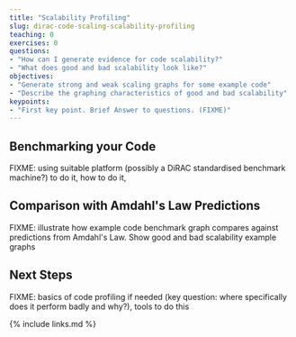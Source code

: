 ```yaml
---
title: "Scalability Profiling"
slug: dirac-code-scaling-scalability-profiling
teaching: 0
exercises: 0
questions:
- "How can I generate evidence for code scalability?"
- "What does good and bad scalability look like?"
objectives:
- "Generate strong and weak scaling graphs for some example code"
- "Describe the graphing characteristics of good and bad scalability"
keypoints:
- "First key point. Brief Answer to questions. (FIXME)"
---
```


## Benchmarking your Code

FIXME: using suitable platform (possibly a DiRAC standardised benchmark machine?) to do it, how to do it, 

## Comparison with Amdahl's Law Predictions

FIXME: illustrate how example code benchmark graph compares against predictions from Amdahl's Law. Show good and bad scalability example graphs

## Next Steps

FIXME: basics of code profiling if needed (key question: where specifically does it perform badly and why?), tools to do this


{% include links.md %}
